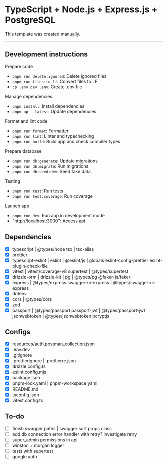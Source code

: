# TypeScript + Node.js + Express.js + PostgreSQL

This template was created manually.

---

## Development instructions

Prepare code

- `pnpm run delete:ignored`: Delete ignored files
- `pnpm run files:to-lf`: Convert files to LF
- `cp .env.dev .env`: Create .env file

Manage dependencies

- `pnpm install`: Install dependencies
- `pnpm up --latest`: Update dependencies

Format and lint code

- `pnpm run format`: Formatter
- `pnpm run lint`: Linter and typechecking
- `pnpm run build`: Build app and check compiler types

Prepare database

- `pnpm run db:generate`: Update migrations
- `pnpm run db:migrate`: Run migrations
- `pnpm run db:seed:dev`: Seed fake data

Testing

- `pnpm run test`: Run tests
- `pnpm run test:coverage`: Run coverage

Launch app

- `pnpm run dev`: Run app in development mode
- "http://localhost:3000": Access api

## Dependencies

- [x] typescript | @types/node
      tsx | tsc-alias
- [x] prettier
- [x] typescript-eslint | eslint | @eslint/js | globals
      eslint-config-prettier
      eslint-plugin-check-file
- [x] vitest | vitest/coverage-v8
      supertest | @types/supertest
- [x] drizzle-orm | drizzle-kit | pg | @types/pg
      @faker-js/faker
- [x] express | @types/express
      swagger-ui-express | @types/swagger-ui-express
- [x] dotenv
- [x] cors | @types/cors
- [x] zod
- [x] passport | @types/passport
      passport-jwt | @types/passport-jwt
      jsonwebtoken | @types/jsonwebtoken
      bcryptjs

## Configs

- [x] resources/auth.postman_collection.json
- [x] .env.dev
- [x] .gitignore
- [x] .prettierignore | .prettierrc.json
- [x] drizzle.config.ts
- [x] eslint.config.mjs
- [x] package.json
- [x] pnpm-lock.yaml | pnpm-workspace.yaml
- [x] README.md
- [x] tsconfig.json
- [x] vitest.config.ts

## To-do

- [ ] finish swagger paths | swagger sort props class
- [ ] add db connection error handler with retry? investigate retry
- [ ] super_admin permissions in api
- [ ] winston + morgan logger
- [ ] tests with supertest
- [ ] google auth
